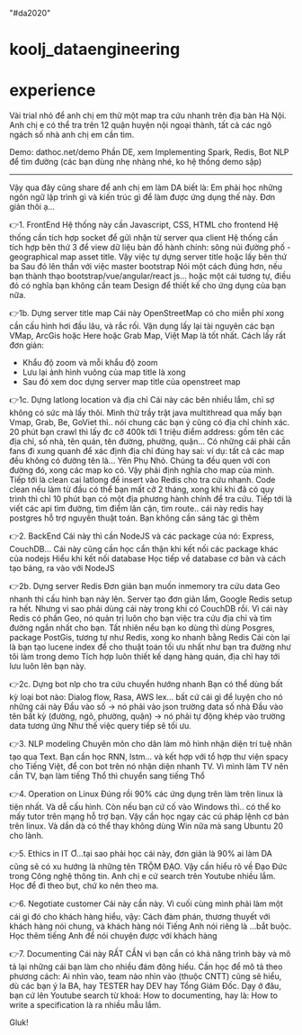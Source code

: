 "#da2020"

# koolj_dataengineering

# experience

Vài trial nhỏ để anh chị em thử một map tra cứu nhanh trên địa bàn Hà Nội. Anh chị e có thể tra trên
12 quận huyện nội ngoại thành, tất cả các ngõ ngách số nhà anh chị em cần tìm.

Demo: dathoc.net/demo Phần DE, xem Implementing Spark, Redis, Bot NLP để tìm đường
(các bạn dùng nhẹ nhàng nhé, ko hệ thống demo sập)

-----------------
Vậy qua đây cũng share để anh chị em làm DA biết là: Em phải học những ngôn ngữ lập trình gì và kiến
trúc gì để làm được ứng dụng thế này. Đơn giản thôi ạ...

👉1. FrontEnd Hệ thống này cần Javascript, CSS, HTML cho frontend Hệ thống cần tích hợp socket để
gửi nhận từ server qua client Hệ thống cần tích hợp bên thứ 3 để view dữ liệu bản đồ hành chính:
sông núi đường phố - geographical map asset title. Vậy việc tự dựng server title hoặc lấy bên thứ ba
Sau đó lên thần với việc master bootstrap Nói một cách đúng hơn, nếu bạn thành thạo
bootstrap/vue/angular/react js... hoặc một cái tương tự, điều đó có nghĩa bạn không cần team Design
để thiết kế cho ứng dụng của bạn nữa.

👉1b. Dựng server title map Cái này OpenStreetMap có cho miễn phí xong cần cấu hình hơi đầu lâu, và
rắc rối. Vận dụng lấy lại tài nguyên các bạn VMap, ArcGis hoặc Here hoặc Grab Map, Việt Map là tốt
nhất. Cách lấy rất đơn giản:

+ Khẩu độ zoom và mỗi khẩu độ zoom
+ Lưu lại ảnh hình vuông của map title là xong
+ Sau đó xem doc dựng server map title của openstreet map

👉1c. Dựng latlong location và địa chỉ Cái này các bên nhiều lắm, chỉ sợ không có sức mà lấy thôi.
Mình thử trầy trật java multithread qua mấy bạn Vmap, Grab, Be, GoViet thì.. nói chung các bạn ý
cũng có địa chỉ chính xác. 20 phút bạn crawl thì lấy đc cỡ 400k tới 1 triệu điểm address: gồm tên
các địa chỉ, số nhà, tên quán, tên đường, phường, quận... Có những cái phải cần fans đi xung quanh
để xác định địa chỉ đúng hay sai: ví dụ: tất cả các map đều không có đường tên là... Yên Phụ Nhỏ.
Chúng ta đều quen với con đường đó, xong các map ko có. Vậy phải định nghĩa cho map của mình. Tiếp
tới là clean cai latlong để insert vào Redis cho tra cứu nhanh. Code clean nếu làm từ đầu có thể bạn
mất cỡ 2 tháng, xong khi khi đã có quy trình thì chỉ 10 phút bạn có một địa phương hành chính để tra
cứu. Tiếp tới là viết các api tìm đường, tìm điểm lân cận, tìm route.. cái này redis hay postgres hỗ
trợ nguyên thuật toán. Bạn không cần sáng tác gì thêm

👉2. BackEnd Cái này thì cần NodeJS và các package của nó: Express, CouchDB... Cái này cũng cần học
cẩn thận khi kết nối các package khác của nodejs Hiểu khi kết nối database Học tiếp về database cơ
bản và cách tạo bảng, ra vào với NodeJS

👉2b. Dựng server Redis Đơn giản bạn muốn inmemory tra cứu data Geo nhanh thì cấu hình bạn này lên.
Server tạo đơn giản lắm, Google Redis setup ra hết. Nhưng vì sao phải dùng cái này trong khi có
CouchDB rồi. Vì cái này Redis có phần Geo, nó quản trị luôn cho bạn việc tra cứu địa chỉ và tìm
đường ngắn nhất cho bạn. Tất nhiên nếu bạn ko dùng thì dùng Posgres, package PostGis, tương tự như
Redis, xong ko nhanh bằng Redis Cái còn lại là bạn tạo lucene index để cho thuật toán tối ưu nhất
như bạn tra đường như tôi làm trong demo Tích hợp luôn thiết kế dạng hàng quán, địa chỉ hay tới lưu
luôn lên bạn này.

👉2c. Dựng bot nlp cho tra cứu chuyển hướng nhanh Bạn có thể dùng bất kỳ loại bot nào: Dialog flow,
Rasa, AWS lex... bất cứ cái gì để luyện cho nó những cái này Đầu vào số -> nó phải vào json trường
data số nhà Đầu vào tên bất kỳ (đường, ngõ, phường, quận) -> nó phải tự động khép vào trường data
tương ứng Như thế việc query tiếp sẽ tối ưu.

👉3. NLP modeling Chuyên môn cho dân làm mô hình nhận diện trí tuệ nhân tạo qua Text. Bạn cần học
RNN, lstm... và kết hợp với tổ hợp thư viện spacy cho Tiếng Việt, để con bot trên nó nhận diện nhanh
TV. Vì mình làm TV nên cần TV, bạn làm tiếng Thổ thì chuyển sang tiếng Thổ

👉4. Operation on Linux Đúng rồi 90% các ứng dụng trên làm trên linux là tiện nhất. Và dễ cấu hình.
Còn nếu bạn cứ cố vào Windows thì.. có thể ko mấy tutor trên mạng hỗ trợ bạn. Vậy cần học ngay các
cú pháp lệnh cơ bản trên linux. Và dần dà có thể thay không dùng Win nữa mà sang Ubuntu 20 cho lành.

👉5. Ethics in IT Ơ...tại sao phải học cái này, đơn giản là 90% ai làm DA cũng sẽ có xu hướng là
những tên TRỘM ĐẠO. Vậy cần hiểu rõ về Đạo Đức trong Công nghệ thông tin. Anh chị e cứ search trên
Youtube nhiều lắm. Học để đi theo bụt, chứ ko nên theo ma.

👉6. Negotiate customer Cái này cần này. Vì cuối cùng mình phải làm một cái gì đó cho khách hàng
hiểu, vậy: Cách đàm phán, thương thuyết với khách hàng nói chung, và khách hàng nói Tiếng Anh nói
riêng là ...bắt buộc. Học thêm tiếng Anh để nói chuyện được với khách hàng

👉7. Documenting Cái này RẤT CẦN vì bạn cần có khả năng trình bày và mô tả lại những cái bạn làm cho
nhiều đám đông hiểu. Cần học để mô tả theo phương cách: Ai nhìn vào, team nào nhìn vào (thuộc CNTT)
cũng sẽ hiểu, dù các bạn ý la BA, hay TESTER hay DEV hay Tổng Giám Đốc. Dạy ở đâu, bạn cứ lên
Youtube search từ khoá: How to documenting, hay là: How to write a specification là ra nhiều mẫu
lắm.

Gluk!
